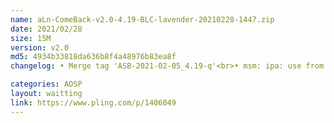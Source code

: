 ```yaml
---
name: aLn-ComeBack-v2.0-4.19-BLC-lavender-20210228-1447.zip
date: 2021/02/28
size: 15M
version: v2.0
md5: 4934b33818da636b8f4a48976b83ea8f
changelog: • Merge tag 'ASB-2021-02-05_4.19-q'<br>• msm: ipa: use from 4.19.113<br>Fixed Ram Management issue<br>• Fixed Volume incall issie<br>• Add KCAL<br>• Add Wireguard<br>• Add energy costs from 4.14<br>• Update Energy Model Costs<br>• Built use Sdclang 10<br>• And other improvement<br>NOTES!!!<br>This kernel 4.19, only flash on ROM with 4.19

categories: AOSP
layout: waitting
link: https://www.pling.com/p/1406049
---
```


